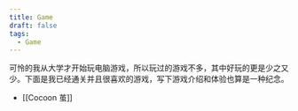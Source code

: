 ```yaml
---
title: Game
draft: false
tags:
  - Game
---
```

可怜的我从大学才开始玩电脑游戏，所以玩过的游戏不多，其中好玩的更是少之又少。下面是我已经通关并且很喜欢的游戏，写下游戏介绍和体验也算是一种纪念。
- [[Cocoon 茧]]